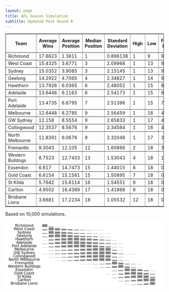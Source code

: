 ```yaml
---
layout: page
title: AFL Season Simulation
subtitle: Updated Post Round 8
---
```

<table border="1" class="dataframe">   <thead>     <tr style="text-align: center;">       <th>Team</th>       <th>Average Wins</th>       <th>Average Position</th>       <th>Median Position</th>       <th>Standard Deviation</th>       <th>High</th>       <th>Low</th>       <th>Finals Prob</th>       <th>Top 4 Prob</th>       <th>Minor Premier Prob</th>       <th>Bottom 4 Prob</th>       <th>Wooden Spoon Prob</th>       <th>Premiership Prob</th>     </tr>   </thead>   <tbody>     <tr>       <td>Richmond</td>       <td>17.6623</td>       <td>1.3811</td>       <td>1</td>       <td>0.896138</td>       <td>1</td>       <td>9</td>       <td>99.97</td>       <td>98.25</td>       <td>77.76</td>       <td>0</td>       <td>0</td>       <td>54.68</td>     </tr>     <tr>       <td>West Coast</td>       <td>15.4325</td>       <td>3.6771</td>       <td>3</td>       <td>2.09968</td>       <td>1</td>       <td>13</td>       <td>96.48</td>       <td>71.38</td>       <td>9.25</td>       <td>0</td>       <td>0</td>       <td>7.18</td>     </tr>     <tr>       <td>Sydney</td>       <td>15.0352</td>       <td>3.9085</td>       <td>3</td>       <td>2.15145</td>       <td>1</td>       <td>13</td>       <td>95.96</td>       <td>67.67</td>       <td>6.24</td>       <td>0</td>       <td>0</td>       <td>9.67</td>     </tr>     <tr>       <td>Geelong</td>       <td>14.2922</td>       <td>4.7065</td>       <td>4</td>       <td>2.34827</td>       <td>1</td>       <td>14</td>       <td>92.06</td>       <td>53.6</td>       <td>3.24</td>       <td>0</td>       <td>0</td>       <td>10.44</td>     </tr>     <tr>       <td>Hawthorn</td>       <td>13.7926</td>       <td>6.0365</td>       <td>6</td>       <td>2.48052</td>       <td>1</td>       <td>15</td>       <td>82.09</td>       <td>29.62</td>       <td>1.04</td>       <td>0.01</td>       <td>0</td>       <td>4.74</td>     </tr>     <tr>       <td>Adelaide</td>       <td>13.6446</td>       <td>6.1163</td>       <td>6</td>       <td>2.54173</td>       <td>1</td>       <td>15</td>       <td>80.62</td>       <td>29.63</td>       <td>1.01</td>       <td>0.02</td>       <td>0</td>       <td>5.23</td>     </tr>     <tr>       <td>Port Adelaide</td>       <td>13.4735</td>       <td>6.6795</td>       <td>7</td>       <td>2.51396</td>       <td>1</td>       <td>15</td>       <td>74.55</td>       <td>21.33</td>       <td>0.87</td>       <td>0.01</td>       <td>0</td>       <td>3.8</td>     </tr>     <tr>       <td>Melbourne</td>       <td>12.6448</td>       <td>8.2785</td>       <td>9</td>       <td>2.56459</td>       <td>1</td>       <td>16</td>       <td>47.96</td>       <td>9.59</td>       <td>0.21</td>       <td>0.08</td>       <td>0</td>       <td>1.34</td>     </tr>     <tr>       <td>GW Sydney</td>       <td>12.158</td>       <td>8.5554</td>       <td>9</td>       <td>2.65833</td>       <td>1</td>       <td>17</td>       <td>44.36</td>       <td>9.03</td>       <td>0.27</td>       <td>0.2</td>       <td>0</td>       <td>1.35</td>     </tr>     <tr>       <td>Collingwood</td>       <td>12.3537</td>       <td>8.5676</td>       <td>9</td>       <td>2.34564</td>       <td>1</td>       <td>16</td>       <td>45.09</td>       <td>5.69</td>       <td>0.04</td>       <td>0.08</td>       <td>0</td>       <td>0.95</td>     </tr>     <tr>       <td>North Melbourne</td>       <td>11.8391</td>       <td>9.0676</td>       <td>9</td>       <td>2.32048</td>       <td>1</td>       <td>17</td>       <td>36.29</td>       <td>4.04</td>       <td>0.07</td>       <td>0.25</td>       <td>0</td>       <td>0.61</td>     </tr>     <tr>       <td>Fremantle</td>       <td>9.3043</td>       <td>12.105</td>       <td>12</td>       <td>1.60866</td>       <td>2</td>       <td>18</td>       <td>3.11</td>       <td>0.11</td>       <td>0</td>       <td>5.41</td>       <td>0.05</td>       <td>0.01</td>     </tr>     <tr>       <td>Western Bulldogs</td>       <td>8.7523</td>       <td>12.7433</td>       <td>13</td>       <td>1.53043</td>       <td>4</td>       <td>18</td>       <td>1.4</td>       <td>0.06</td>       <td>0</td>       <td>9.39</td>       <td>0.08</td>       <td>0</td>     </tr>     <tr>       <td>Essendon</td>       <td>6.617</td>       <td>14.7473</td>       <td>15</td>       <td>1.44015</td>       <td>8</td>       <td>18</td>       <td>0.01</td>       <td>0</td>       <td>0</td>       <td>54.44</td>       <td>2.31</td>       <td>0</td>     </tr>     <tr>       <td>Gold Coast</td>       <td>6.6154</td>       <td>15.1561</td>       <td>15</td>       <td>1.50895</td>       <td>7</td>       <td>18</td>       <td>0.05</td>       <td>0</td>       <td>0</td>       <td>66.71</td>       <td>6.04</td>       <td>0</td>     </tr>     <tr>       <td>St Kilda</td>       <td>5.7642</td>       <td>15.6114</td>       <td>16</td>       <td>1.54551</td>       <td>9</td>       <td>18</td>       <td>0</td>       <td>0</td>       <td>0</td>       <td>76.14</td>       <td>10.19</td>       <td>0</td>     </tr>     <tr>       <td>Carlton</td>       <td>4.9502</td>       <td>16.4389</td>       <td>17</td>       <td>1.41868</td>       <td>9</td>       <td>18</td>       <td>0</td>       <td>0</td>       <td>0</td>       <td>89.92</td>       <td>27.51</td>       <td>0</td>     </tr>     <tr>       <td>Brisbane Lions</td>       <td>3.6681</td>       <td>17.2234</td>       <td>18</td>       <td>1.05532</td>       <td>12</td>       <td>18</td>       <td>0</td>       <td>0</td>       <td>0</td>       <td>97.34</td>       <td>53.82</td>       <td>0</td>     </tr>   </tbody> </table>
<p>Based on 10,000 simulations.</p>

<img src="/img/histogram.png"/>
